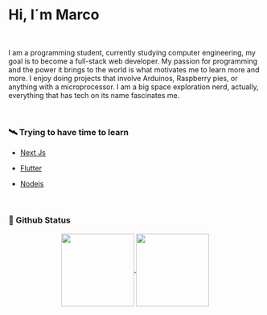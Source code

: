 <h1>Hi, I´m Marco</h1>
<br>

I am a programming student, currently studying computer engineering, my goal is to become a full-stack web developer. My passion for programming and the power it brings to the world is what motivates me to learn more and more. I enjoy doing projects that involve Arduinos, Raspberry pies, or anything with a microprocessor. I am a big space exploration nerd, actually, everything that has tech on its name fascinates me.

<br>
<h3>🛰 Trying to have time to learn</h3>
<ul>
    <li>
        <p>
            <a href="https://nextjs.org/" target=“_blank”>Next Js</a>
        </p>
    </li>
    <li>
        <p>
            <a href="https://flutter.dev/" target=“_blank”>Flutter</a>
        </p>
    </li>
    <li>
        <p>
            <a href="https://nodejs.org/en/" target=“_blank”>Nodejs</a>
        </p>
    </li>
</ul>
<br>

<h3>🧪 Github Status</h3>
<div align="center">
<a href="#">
  <img align="center" src="https://github-readme-stats.vercel.app/api?username=marco-porto&theme=github_dark&include_all_commits=true" 
  height="145em"/>
</a>
<a href="#">
  <img align="center" src="https://github-readme-stats.vercel.app/api/top-langs/?username=marco-porto&layout=compact&theme=github_dark" height="145em"/>
</a>
</div>

